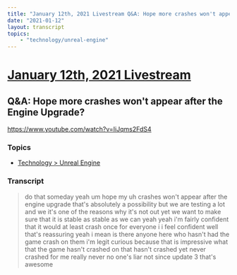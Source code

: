 ```yaml
---
title: "January 12th, 2021 Livestream Q&A: Hope more crashes won't appear after the Engine Upgrade?"
date: "2021-01-12"
layout: transcript
topics:
    - "technology/unreal-engine"
---
```

# [January 12th, 2021 Livestream](../2021-01-12.md)
## Q&A: Hope more crashes won't appear after the Engine Upgrade?
https://www.youtube.com/watch?v=IiJqms2FdS4

### Topics
* [Technology > Unreal Engine](../topics/technology/unreal-engine.md)

### Transcript

> do that someday yeah um hope my uh crashes won't appear after the engine upgrade that's absolutely a possibility but we are testing a lot and we it's one of the reasons why it's not out yet we want to make sure that it is stable as stable as we can yeah yeah i'm fairly confident that it would at least crash once for everyone i i feel confident well that's reassuring yeah i mean is there anyone here who hasn't had the game crash on them i'm legit curious because that is impressive what that the game hasn't crashed on that hasn't crashed yet never crashed for me really never no one's liar not since update 3 that's awesome
